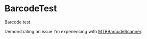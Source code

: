 # BarcodeTest
Barcode test

Demonstrating an issue I'm experiencing with [MTBBarcodeScanner](https://github.com/mikebuss/MTBBarcodeScanner).
